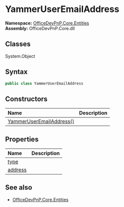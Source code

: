# YammerUserEmailAddress
  

**Namespace:** [OfficeDevPnP.Core.Entities](OfficeDevPnP.Core.Entities.md)  
**Assembly:** OfficeDevPnP.Core.dll  
## Classes
System.Object  
## Syntax
```C#
public class YammerUserEmailAddress
```
## Constructors
|**Name**|**Description**|
|:-----|:-----|
| [YammerUserEmailAddress()](YammerUserEmailAddressconstructor1details.md) | 
## Properties
|**Name**|**Description**|
|:-----|:-----|
| [type](YammerUserEmailAddress.type.md) | 
| [address](YammerUserEmailAddress.address.md) | 
## See also
- [OfficeDevPnP.Core.Entities](OfficeDevPnP.Core.Entities.md)
